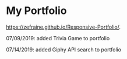 # My Portfolio
https://zefraine.github.io/Responsive-Portfolio/.

07/09/2019: added Trivia Game to portfolio

07/14/2019: added Giphy API search to portfolio
